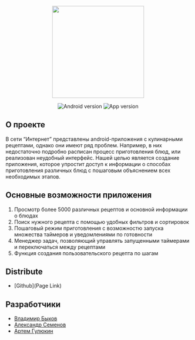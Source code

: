 <p align="center">
      <img src="https://i.ibb.co/FgQh96B/logo3-1-Photoroom-png-Photoroom-2.png" width="250">
</p>

<p align="center">
   <img alt="Android version" src="https://img.shields.io/badge/Android-8.0%2B-brightgreen?style=flat&logo=android">
   <img alt="App version" src="https://img.shields.io/badge/App_version-v1.0_(Alpha)-8A2BE2?style=flat">

</p>

## О проекте

В сети “Интернет” представлены android-приложения с кулинарными рецептами, однако они имеют ряд проблем. Например, в них недостаточно подробно расписан процесс приготовления блюд, или реализован неудобный интерфейс.
Нашей целью является создание приложения, которое упростит доступ к информации о способах приготовления различных блюд с пошаговым объяснением всех необходимых этапов.

## Основные возможности приложения

1. Просмотр более 5000 различных рецептов и основной информации о блюдах
2. Поиск нужного рецепта с помощью удобных фильтров и сортировок
3. Пошаговый режим приготовления с возможностю запуска множества таймеров и уведомлениями по готовности
4. Менеджер задач, позволяющий управлять запущенными таймерами и переключаться между рецептами
5. Функция создания пользовательского рецепта по шагам


## Distribute

- [Github](Page Link)


## Разработчики

- [Владимир Быков](https://github.com/Voviihb)
- [Александр Семенов](https://github.com/20alex20)
- [Артем Гулюкин](https://github.com/Racher612)
